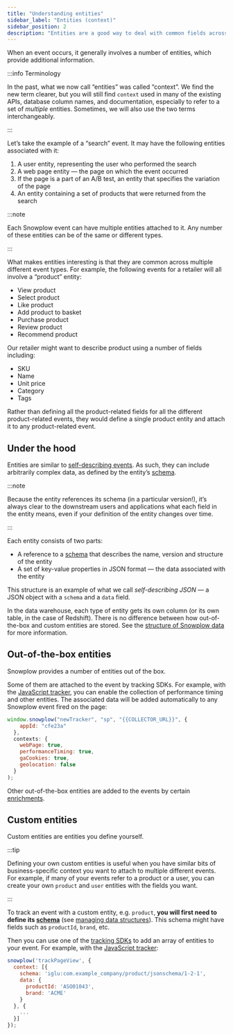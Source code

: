 ```yaml
---
title: "Understanding entities"
sidebar_label: "Entities (context)"
sidebar_position: 2
description: "Entities are a good way to deal with common fields across various events"
---
```


When an event occurs, it generally involves a number of entities, which provide additional information.

:::info Terminology

In the past, what we now call “entities” was called “context”. We find the new term clearer, but you will still find `context` used in many of the existing APIs, database column names, and documentation, especially to refer to a set of _multiple_ entities. Sometimes, we will also use the two terms interchangeably.

:::

Let’s take the example of a “search” event. It may have the following entities associated with it:

1. A user entity, representing the user who performed the search
2. A web page entity — the page on which the event occurred
3. If the page is a part of an A/B test, an entity that specifies the variation of the page
4. An entity containing a set of products that were returned from the search

:::note

Each Snowplow event can have multiple entities attached to it. Any number of these entities can be of the same or different types.

:::

What makes entities interesting is that they are common across multiple different event types. For example, the following events for a retailer will all involve a “product” entity:

- View product
- Select product
- Like product
- Add product to basket
- Purchase product
- Review product
- Recommend product

Our retailer might want to describe product using a number of fields including:

- SKU
- Name
- Unit price
- Category
- Tags

Rather than defining all the product-related fields for all the different product-related events, they would define a single product entity and attach it to any product-related event.

## Under the hood

Entities are similar to [self-describing events](/docs/understanding-your-pipeline/events/index.md#self-describing-events). As such, they can include arbitrarily complex data, as defined by the entity’s [schema](/docs/understanding-your-pipeline/schemas/index.md).

:::note

Because the entity references its schema (in a particular version!), it’s always clear to the downstream users and applications what each field in the entity means, even if your definition of the entity changes over time.

:::

Each entity consists of two parts:

- A reference to a [schema](/docs/understanding-your-pipeline/schemas/index.md) that describes the name, version and structure of the entity
- A set of key-value properties in JSON format — the data associated with the entity

This structure is an example of what we call _self-describing JSON_ — a JSON object with a `schema` and a `data` field.

In the data warehouse, each type of entity gets its own column (or its own table, in the case of Redshift). There is no difference between how out-of-the-box and custom entities are stored. See the [structure of Snowplow data](/docs/understanding-your-pipeline/canonical-event/index.md#entities) for more information.

## Out-of-the-box entities

Snowplow provides a number of entities out of the box.

Some of them are attached to the event by tracking SDKs. For example, with the [JavaScript tracker](/docs/collecting-data/collecting-from-own-applications/javascript-trackers/javascript-tracker/web-quick-start-guide/), you can enable the collection of performance timing and other entities. The associated data will be added automatically to any Snowplow event fired on the page:

```javascript
window.snowplow("newTracker", "sp", "{{COLLECTOR_URL}}", {
    appId: "cfe23a"
  },
  contexts: {
    webPage: true,
    performanceTiming: true,
    gaCookies: true,
    geolocation: false
  }
);
```

Other out-of-the-box entities are added to the events by certain [enrichments](/docs/enriching-your-data/available-enrichments/index.md).

## Custom entities

Custom entities are entities you define yourself.

:::tip

Defining your own custom entities is useful when you have similar bits of business-specific context you want to attach to multiple different events. For example, if many of your events refer to a product or a user, you can create your own `product` and `user` entities with the fields you want.

:::

To track an event with a custom entity, e.g. `product`, **you will first need to define its [schema](/docs/understanding-your-pipeline/schemas/index.md)** (see [managing data structures](/docs/understanding-tracking-design/managing-your-data-structures/index.md)). This schema might have fields such as `productId`, `brand`, etc.

Then you can use one of the [tracking SDKs](/docs/collecting-data/collecting-from-own-applications/index.md) to add an array of entities to your event. For example, with the [JavaScript tracker](/docs/collecting-data/collecting-from-own-applications/javascript-trackers/javascript-tracker/web-quick-start-guide/):

```javascript
snowplow('trackPageView', {
  context: [{
    schema: 'iglu:com.example_company/product/jsonschema/1-2-1',
    data: {
      productId: 'ASO01043',
      brand: 'ACME'
    }
  }, {
    ...
  }]
});
```
